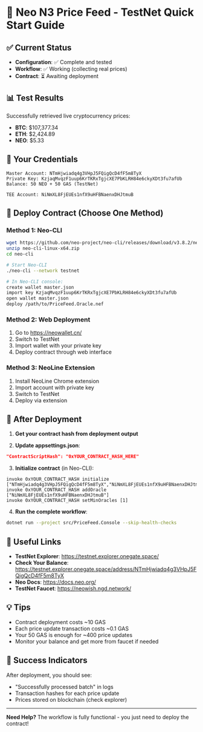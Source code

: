 # 🚀 Neo N3 Price Feed - TestNet Quick Start Guide

## ✅ Current Status
- **Configuration**: ✅ Complete and tested
- **Workflow**: ✅ Working (collecting real prices)
- **Contract**: ⏳ Awaiting deployment

## 📊 Test Results
Successfully retrieved live cryptocurrency prices:
- **BTC**: $107,377.34
- **ETH**: $2,424.89
- **NEO**: $5.33

## 🔑 Your Credentials
```
Master Account: NTmHjwiadq4g3VHpJ5FQigQcD4fF5m8TyX
Private Key: KzjaqMvqzF1uup6KrTKRxTgjcXE7PbKLRH84e6ckyXDt3fu7afUb
Balance: 50 NEO + 50 GAS (TestNet)

TEE Account: NiNmXL8FjEUEs1nfX9uHFBNaenxDHJtmuB
```

## 🚀 Deploy Contract (Choose One Method)

### Method 1: Neo-CLI
```bash
wget https://github.com/neo-project/neo-cli/releases/download/v3.8.2/neo-cli-linux-x64.zip
unzip neo-cli-linux-x64.zip
cd neo-cli

# Start Neo-CLI
./neo-cli --network testnet

# In Neo-CLI console:
create wallet master.json
import key KzjaqMvqzF1uup6KrTKRxTgjcXE7PbKLRH84e6ckyXDt3fu7afUb
open wallet master.json
deploy /path/to/PriceFeed.Oracle.nef
```

### Method 2: Web Deployment
1. Go to https://neowallet.cn/
2. Switch to TestNet
3. Import wallet with your private key
4. Deploy contract through web interface

### Method 3: NeoLine Extension
1. Install NeoLine Chrome extension
2. Import account with private key
3. Switch to TestNet
4. Deploy via extension

## 📝 After Deployment

1. **Get your contract hash from deployment output**

2. **Update appsettings.json**:
```json
"ContractScriptHash": "0xYOUR_CONTRACT_HASH_HERE"
```

3. **Initialize contract** (in Neo-CLI):
```
invoke 0xYOUR_CONTRACT_HASH initialize ["NTmHjwiadq4g3VHpJ5FQigQcD4fF5m8TyX","NiNmXL8FjEUEs1nfX9uHFBNaenxDHJtmuB"]
invoke 0xYOUR_CONTRACT_HASH addOracle ["NiNmXL8FjEUEs1nfX9uHFBNaenxDHJtmuB"]
invoke 0xYOUR_CONTRACT_HASH setMinOracles [1]
```

4. **Run the complete workflow**:
```bash
dotnet run --project src/PriceFeed.Console --skip-health-checks
```

## 🔗 Useful Links
- **TestNet Explorer**: https://testnet.explorer.onegate.space/
- **Check Your Balance**: https://testnet.explorer.onegate.space/address/NTmHjwiadq4g3VHpJ5FQigQcD4fF5m8TyX
- **Neo Docs**: https://docs.neo.org/
- **TestNet Faucet**: https://neowish.ngd.network/

## 💡 Tips
- Contract deployment costs ~10 GAS
- Each price update transaction costs ~0.1 GAS
- Your 50 GAS is enough for ~400 price updates
- Monitor your balance and get more from faucet if needed

## 🎯 Success Indicators
After deployment, you should see:
- "Successfully processed batch" in logs
- Transaction hashes for each price update
- Prices stored on blockchain (check explorer)

---
**Need Help?** The workflow is fully functional - you just need to deploy the contract!